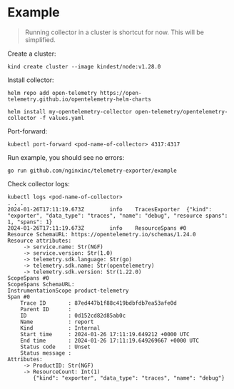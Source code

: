 # Example

> Running collector in a cluster is shortcut for now. This will be simplified.

Create a cluster:
```text
kind create cluster --image kindest/node:v1.28.0
```

Install collector:
```text
helm repo add open-telemetry https://open-telemetry.github.io/opentelemetry-helm-charts

helm install my-opentelemetry-collector open-telemetry/opentelemetry-collector -f values.yaml
```

Port-forward:
```
kubectl port-forward <pod-name-of-collector> 4317:4317
```

Run example, you should see no errors:
```
go run github.com/nginxinc/telemetry-exporter/example
```

Check collector logs:
```text
kubectl logs <pod-name-of-collector>
. . .
2024-01-26T17:11:19.673Z        info    TracesExporter  {"kind": "exporter", "data_type": "traces", "name": "debug", "resource spans": 1, "spans": 1}
2024-01-26T17:11:19.673Z        info    ResourceSpans #0
Resource SchemaURL: https://opentelemetry.io/schemas/1.24.0
Resource attributes:
     -> service.name: Str(NGF)
     -> service.version: Str(1.0)
     -> telemetry.sdk.language: Str(go)
     -> telemetry.sdk.name: Str(opentelemetry)
     -> telemetry.sdk.version: Str(1.22.0)
ScopeSpans #0
ScopeSpans SchemaURL:
InstrumentationScope product-telemetry
Span #0
    Trace ID       : 87ed447b1f88c419bdbfdb7ea53afe0d
    Parent ID      :
    ID             : 0d152cd82d85ab0c
    Name           : report
    Kind           : Internal
    Start time     : 2024-01-26 17:11:19.649212 +0000 UTC
    End time       : 2024-01-26 17:11:19.649269667 +0000 UTC
    Status code    : Unset
    Status message :
Attributes:
     -> ProductID: Str(NGF)
     -> ResourceCount: Int(1)
        {"kind": "exporter", "data_type": "traces", "name": "debug"}
```